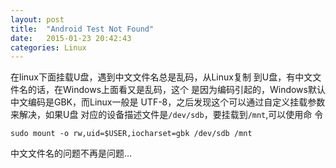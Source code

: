```yaml
---
layout: post
title:  "Android Test Not Found"
date:   2015-01-23 20:42:43
categories: Linux
---
```

在linux下面挂载U盘，遇到中文文件名总是乱码，从Linux复制
到U盘，有中文文件名的话，在Windows上面看又是乱码，这个
是因为编码引起的，Windows默认中文编码是GBK，而Linux一般是
UTF-8，之后发现这个可以通过自定义挂载参数来解决，如果U盘
对应的设备描述文件是`/dev/sdb`，要挂载到`/mnt`,可以使用命
令  

`sudo mount -o rw,uid=$USER,iocharset=gbk /dev/sdb /mnt`

中文文件名的问题不再是问题...
